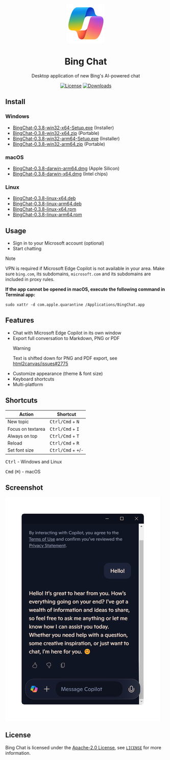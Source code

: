 <p align="center">
	<img src="./icon.png" alt="Bing Chat">
	<h1 align="center">Bing Chat</h1>
	<p align="center">Desktop application of new Bing's AI-powered chat</p>
</p>

<p align="center">
	<a href="https://opensource.org/licenses/Apache-2.0"><img alt="License" src="https://img.shields.io/badge/license-Apache_2.0-green"></a>
	<a href="https://github.com/foxypiratecove37350/BingChat/releases">
		<img alt="Downloads" src="https://img.shields.io/github/downloads/foxypiratecove37350/BingChat/total?color=blue">
	</a>
</p>

## Install

### Windows

- [BingChat-0.3.8-win32-x64-Setup.exe](https://github.com/foxypiratecove37350/BingChat/releases/download/v0.3.8/BingChat-0.3.8-win32-x64-Setup.exe) (Installer)
- [BingChat-0.3.8-win32-x64.zip](https://github.com/foxypiratecove37350/BingChat/releases/download/v0.3.8/BingChat-0.3.8-win32-x64.zip) (Portable)
- [BingChat-0.3.8-win32-arm64-Setup.exe](https://github.com/foxypiratecove37350/BingChat/releases/download/v0.3.8/BingChat-0.3.8-win32-arm64-Setup.exe) (Installer)
- [BingChat-0.3.8-win32-arm64.zip](https://github.com/foxypiratecove37350/BingChat/releases/download/v0.3.8/BingChat-0.3.8-win32-arm64.zip) (Portable)

### macOS

- [BingChat-0.3.8-darwin-arm64.dmg](https://github.com/foxypiratecove37350/BingChat/releases/download/v0.3.8/BingChat-0.3.8-darwin-arm64.dmg) (Apple Silicon)
- [BingChat-0.3.8-darwin-x64.dmg](https://github.com/foxypiratecove37350/BingChat/releases/download/v0.3.8/BingChat-0.3.8-darwin-x64.dmg) (Intel chips)

### Linux

- [BingChat-0.3.8-linux-x64.deb](https://github.com/foxypiratecove37350/BingChat/releases/download/v0.3.8/BingChat-0.3.8-linux-x64.deb)
- [BingChat-0.3.8-linux-arm64.deb](https://github.com/foxypiratecove37350/BingChat/releases/download/v0.3.8/BingChat-0.3.8-linux-arm64.deb)
- [BingChat-0.3.8-linux-x64.rpm](https://github.com/foxypiratecove37350/BingChat/releases/download/v0.3.8/BingChat-0.3.8-linux-x64.rpm)
- [BingChat-0.3.8-linux-arm64.rpm](https://github.com/foxypiratecove37350/BingChat/releases/download/v0.3.8/BingChat-0.3.8-linux-arm64.rpm)

## Usage

- Sign in to your Microsoft account (optional)
- Start chatting

> [!NOTE]
> VPN is required if Microsoft Edge Copilot is not available in your area. Make sure `bing.com`, its subdomains, `microsoft.com` and its subdomains are included in proxy rules.

**If the app cannot be opened in macOS, execute the following command in Terminal app:**

```
sudo xattr -d com.apple.quarantine /Applications/BingChat.app
```

## Features

- Chat with Microsoft Edge Copilot in its own window
- Export full conversation to Markdown, PNG or PDF
  > [!WARNING]
  > Text is shifted down for PNG and PDF export, see [html2canvas/issues#2775](https://github.com/niklasvh/html2canvas/issues/2775)
- Customize appearance (theme & font size)
- Keyboard shortcuts
- Multi-platform

## Shortcuts

| Action            | Shortcut                                        |
| ----------------- | ----------------------------------------------- |
| New topic         | <kbd>Ctrl/Cmd</kbd> + <kbd>N</kbd>              |
| Focus on textarea | <kbd>Ctrl/Cmd</kbd> + <kbd>I</kbd>              |
| Always on top     | <kbd>Ctrl/Cmd</kbd> + <kbd>T</kbd>              |
| Reload            | <kbd>Ctrl/Cmd</kbd> + <kbd>R</kbd>              |
| Set font size     | <kbd>Ctrl/Cmd</kbd> + <kbd>+</kbd>/<kbd>-</kbd> |

<kbd>Ctrl</kbd> - Windows and Linux

<kbd>Cmd</kbd> (<kbd>⌘</kbd>) - macOS

## Screenshot

<img src="./screenshot.png" alt="Bing Chat Screenshot">

## License

Bing Chat is licensed under the [Apache-2.0 License](https://www.apache.org/licenses/LICENSE-2.0.html), see [`LICENSE`](./LICENSE) for more information.
